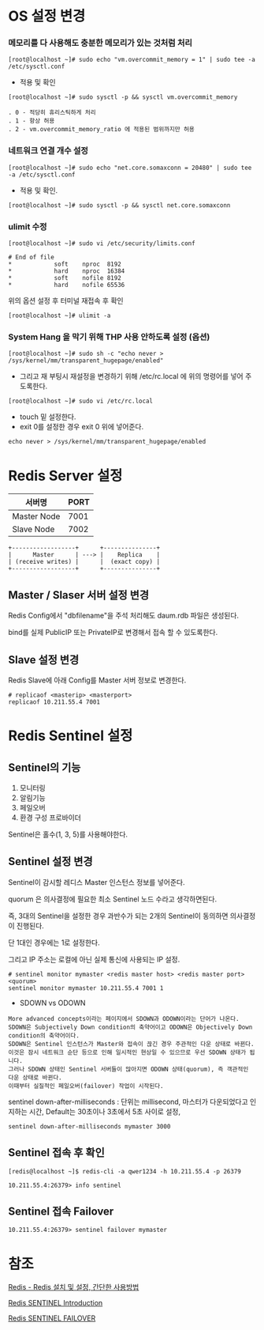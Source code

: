# OS 설정 변경

### 메모리를 다 사용해도 충분한 메모리가 있는 것처럼 처리
 
```
[root@localhost ~]# sudo echo "vm.overcommit_memory = 1" | sudo tee -a /etc/sysctl.conf
```
 
- 적용 및 확인

```
[root@localhost ~]# sudo sysctl -p && sysctl vm.overcommit_memory
```

```
. 0 - 적당히 휴리스틱하게 처리
. 1 - 항상 허용
. 2 - vm.overcommit_memory_ratio 에 적용된 범위까지만 허용
```

### 네트워크 연결 개수 설정

```
[root@localhost ~]# sudo echo "net.core.somaxconn = 20480" | sudo tee -a /etc/sysctl.conf
```

 
- 적용 및 확인.

```
[root@localhost ~]# sudo sysctl -p && sysctl net.core.somaxconn
```

### ulimit 수정

```
[root@localhost ~]# sudo vi /etc/security/limits.conf
```

```
# End of file
*            soft    nproc  8192
*            hard    nproc  16384
*            soft    nofile 8192
*            hard    nofile 65536
```
위의 옵션 설정 후 터미널 재접속 후 확인

```
[root@localhost ~]# ulimit -a
```

### System Hang 을 막기 위해 THP 사용 안하도록 설정 (옵션)

```
[root@localhost ~]# sudo sh -c "echo never > /sys/kernel/mm/transparent_hugepage/enabled"
```

- 그리고 재 부팅시 재설정을 변경하기 위해 /etc/rc.local 에 위의 명령어를 넣어 주도록한다.

```
[root@localhost ~]# sudo vi /etc/rc.local
```

- touch 밑 설정한다.
- exit 0를 설정한 경우 exit 0 위에 넣어준다.

```
echo never > /sys/kernel/mm/transparent_hugepage/enabled
```

# Redis Server 설정
서버명  | PORT
------------- | -------------
Master Node  | 7001
Slave Node | 7002

```
+------------------+      +---------------+
|      Master      | ---> |    Replica    |
| (receive writes) |      |  (exact copy) |
+------------------+      +---------------+
```
## Master / Slaser 서버 설정 변경
Redis Config에서 "dbfilename"을 주석 처리해도 daum.rdb 파일은 생성된다.

bind를 실제 PublicIP 또는 PrivateIP로 변경해서 접속 할 수 있도록한다.

## Slave 설정 변경
Redis Slave에 아래 Config를 Master 서버 정보로 변경한다.

```
# replicaof <masterip> <masterport>
replicaof 10.211.55.4 7001
```

# Redis Sentinel 설정
## Sentinel의 기능
1. 모니터링
2. 알림기능
3. 페일오버
4. 환경 구성 프로바이더

Sentinel은 홀수(1, 3, 5)를 사용해야한다.

## Sentinel 설정 변경
Sentinel이 감시할 레디스 Master 인스턴스 정보를 넣어준다.

quorum 은 의사결정에 필요한 최소 Sentinel 노드 수라고 생각하면된다.

즉, 3대의 Sentinel을 설정한 경우 과반수가 되는 2개의 Sentinel이 동의하면 의사결정이 진행된다.

단 1대인 경우에는 1로 설정한다.

그리고 IP 주소는 로컬에 아닌 실제 통신에 사용되는 IP 설정.

```
# sentinel monitor mymaster <redis master host> <redis master port> <quorum>
sentinel monitor mymaster 10.211.55.4 7001 1
```

- SDOWN vs ODOWN

```
More advanced concepts이라는 페이지에서 SDOWN과 ODOWN이라는 단어가 나온다.
SDOWN은 Subjectively Down condition의 축약어이고 ODOWN은 Objectively Down condition의 축약어이다.
SDOWN은 Sentinel 인스턴스가 Master와 접속이 끊긴 경우 주관적인 다운 상태로 바뀐다.
이것은 잠시 네트워크 순단 등으로 인해 일시적인 현상일 수 있으므로 우선 SDOWN 상태가 됩니다.
그러나 SDOWN 상태인 Sentinel 서버들이 많아지면 ODOWN 상태(quorum), 즉 객관적인 다운 상태로 바뀐다.
이때부터 실질적인 페일오버(failover) 작업이 시작된다.
```

sentinel down-after-milliseconds : 단위는 millisecond, 마스터가 다운되었다고 인지하는 시간, Default는 30초이나 3초에서 5초 사이로 설정,

```
sentinel down-after-milliseconds mymaster 3000
```

## Sentinel 접속 후 확인

```
[redis@localhost ~]$ redis-cli -a qwer1234 -h 10.211.55.4 -p 26379

10.211.55.4:26379> info sentinel
```

## Sentinel 접속 Failover

```
10.211.55.4:26379> sentinel failover mymaster
```




# 참조
[Redis - Redis 설치 및 설정, 간단한 사용방법](https://coding-start.tistory.com/126?category=791662)

[Redis SENTINEL Introduction](http://redisgate.jp/redis/sentinel/sentinel.php)

[Redis SENTINEL FAILOVER](http://redisgate.jp/redis/sentinel/sentinel_failover.php)

